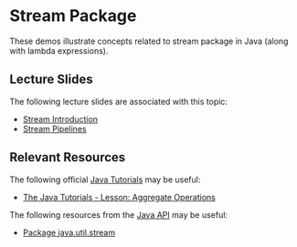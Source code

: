 Stream Package
=================================================

These demos illustrate concepts related to stream package in Java (along with lambda expressions).

## Lecture Slides ##

The following lecture slides are associated with this topic:

- [Stream Introduction](https://drive.google.com/open?id=1HQlACG3kzarpDsQ8Gzq8XVB8cSnp2_kO)
- [Stream Pipelines](https://drive.google.com/open?id=1A4f-lNTZkFUhgJ3EaoI0SDPrAIkpK4gP)

## Relevant Resources ##

The following official [Java Tutorials](http://docs.oracle.com/javase/tutorial/index.html) may be useful:

- [The Java Tutorials - Lesson: Aggregate Operations](https://docs.oracle.com/javase/tutorial/collections/streams/index.html)

The following resources from the [Java API](https://docs.oracle.com/en/java/javase/11/docs/api/index.html) may be useful:

- [Package java.util.stream](https://docs.oracle.com/en/java/javase/11/docs/api/java.base/java/util/stream/package-summary.html)

